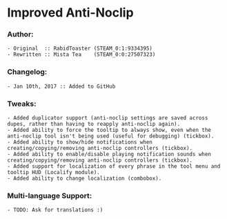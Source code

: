 # Improved Anti-Noclip

### Author:
	- Original  :: RabidToaster (STEAM_0:1:9334395)
	- Rewritten :: Mista Tea    (STEAM_0:0:27507323)
	
### Changelog:
	- Jan 10th, 2017 :: Added to GitHub
	
### Tweaks:
	- Added duplicator support (anti-noclip settings are saved across dupes, rather than having to reapply anti-noclip again).
	- Added ability to force the tooltip to always show, even when the anti-noclip tool isn't being used (useful for debugging) (tickbox).
	- Added ability to show/hide notifications when creating/copying/removing anti-noclip controllers (tickbox).
	- Added ability to enable/disable playing notification sounds when creating/copying/removing anti-noclip controllers (tickbox).
	- Added support for localization of every phrase in the tool menu and tooltip HUD (Localify module).
	- Added ability to change localization (combobox).
	
### Multi-language Support:
	- TODO: Ask for translations :)
